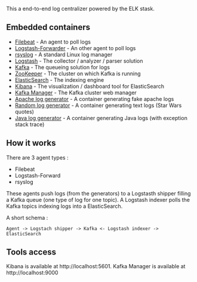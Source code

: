 This a end-to-end log centralizer powered by the ELK stask.

Embedded containers
-
 * [Filebeat](https://www.elastic.co/products/beats/filebeat) - An agent to poll logs
 * [Logstash-Forwarder](https://github.com/elastic/logstash-forwarder) - An other agent to poll logs
 * [rsyslog](http://www.rsyslog.com/) - A standard Linux log manager
 * [Logstash](https://www.elastic.co/products/logstash) - The collector / analyzer / parser solution
 * [Kafka](http://kafka.apache.org) - The queueing solution for logs
 * [ZooKeeper](https://zookeeper.apache.org/) - The cluster on which Kafka is running
 * [ElasticSearch](https://www.elastic.co/products/elasticsearch) - The indexing engine
 * [Kibana](https://www.elastic.co/products/kibana) - The visualization / dashboard tool for ElasticSearch
 * [Kafka Manager](https://github.com/yahoo/kafka-manager) - The Kafka cluster web manager
 * [Apache log generator](https://github.com/Febbweiss/docker-apache-log-generator) - A container generating fake apache logs
 * [Random log generator](https://hub.docker.com/r/davidmccormick/random_log_generator) - A container generating text logs (Star Wars quotes)
 * [Java log generator](https://github.com/Febbweiss/docker-java-log-generator) - A container generating Java logs (with exception stack trace)

How it works
-
There are 3 agent types :

 - Filebeat
 - Logstash-Forward
 - rsyslog

These agents push logs (from the generators) to a Logstasth shipper filling a Kafka queue (one type of log for one topic). 
A Logstash indexer polls the Kafka topics indexing logs into a ElasticSearch.

A short schema :
```
Agent -> Logstach shipper -> Kafka <- Logstash indexer -> ElasticSearch
```

Tools access
-
Kibana is available at http://localhost:5601.
Kafka Manager is available at http://localhost:9000

 
